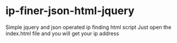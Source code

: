 # ip-finer-json-html-jquery
Simple jquery and json operated ip finding html script
Just open the index.html file and you will get your ip address
